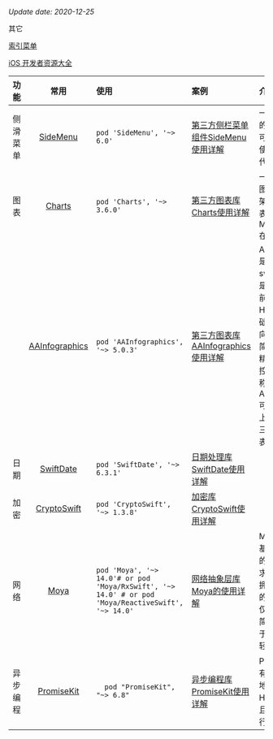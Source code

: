 *Update date: 2020-12-25*

其它

[索引菜单](https://github.com/Tim9Liu9/TimLiu-iOS/blob/master/README.md)
 
[iOS 开发者资源大全](https://github.com/kechengsou/awesome-ios)
<!--more-->

|功能|常用|使用|案例|介绍|
|:---:|:---:|:---|:---|:---|
|侧滑菜单|[SideMenu](https://github.com/jonkykong/SideMenu)|`pod 'SideMenu', '~> 6.0'`| [第三方侧栏菜单组件SideMenu使用详解](https://www.hangge.com/blog/cache/detail_2308.html)| 一个简单而通用的侧栏菜单控件,可以直接在sb中使用,而无需一行代码。
|图表|[Charts](https://github.com/danielgindi/Charts)| `pod 'Charts', '~> 3.6.0'`|[第三方图表库Charts使用详解](https://www.hangge.com/blog/cache/detail_2116.html)|一个功能强大的图表框架,Android的图表库 MPAndroidChart在iOS上的移植
||[AAInfographics](https://github.com/AAChartModel/AAChartKit-Swift)|`pod 'AAInfographics', '~> 5.0.3'`|[第三方图表库AAInfographics使用详解](https://www.hangge.com/blog/cache/detail_2287.html)|AAInfographics 是 AAChartKit 的 swift 语言版本，是在流行的开源前端图表框架 Highcharts 的基础上，封装的面向对象的，一组简单易用，极其精美的图表绘制控件。其作者号称 AAInfographics 可能是这个星球上UI 最精致的第三方iOS 开源图表框架了。
|日期| [SwiftDate](https://github.com/malcommac/SwiftDate) |`pod 'SwiftDate', '~> 6.3.1'`|[日期处理库SwiftDate使用详解](https://www.hangge.com/blog/cache/detail_2222.html)
|加密|[CryptoSwift](https://github.com/krzyzanowskim/CryptoSwift)|`pod 'CryptoSwift', '~> 1.3.8'`|[加密库CryptoSwift使用详解](https://www.hangge.com/blog/cache/detail_1865.html)|
|网络|[Moya](https://github.com/Moya/Moya)| ```pod 'Moya', '~> 14.0'# or pod 'Moya/RxSwift', '~> 14.0' # or pod 'Moya/ReactiveSwift', '~> 14.0'```|[网络抽象层库Moya的使用详解](https://www.hangge.com/blog/cache/detail_1797.html)| Moya 作为一个基于 Alamofire 的更高层网络请求封装抽象层，拥有更好更清晰的网络管理。不仅可以轻松实现简单的事情，对于复杂的情况也轻松应对
|异步编程| [PromiseKit](https://github.com/mxcl/PromiseKit)|`  pod "PromiseKit", "~> 6.8"` |[异步编程库PromiseKit使用详解](https://www.hangge.com/blog/cache/detail_2231.html)|Promise 不但能有效地解决回调地狱（Callback Hell）问题，而且还能更好地进行错误捕获。
